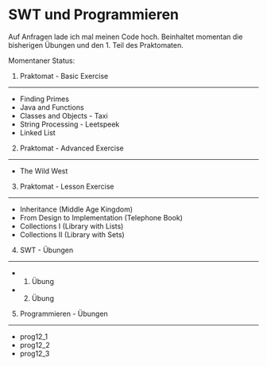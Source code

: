 SWT und Programmieren
=====================

Auf Anfragen lade ich mal meinen Code hoch. Beinhaltet momentan die
bisherigen Übungen und den 1. Teil des Praktomaten.

Momentaner Status:

1. Praktomat - Basic Exercise
-----------------------------

- Finding Primes
- Java and Functions
- Classes and Objects - Taxi
- String Processing - Leetspeek
- Linked List

2. Praktomat - Advanced Exercise
--------------------------------

- The Wild West

3. Praktomat - Lesson Exercise
--------------------------------

- Inheritance (Middle Age Kingdom)
- From Design to Implementation (Telephone Book)
- Collections I (Library with Lists)
- Collections II (Library with Sets)

4. SWT - Übungen
----------------

- 1. Übung
- 2. Übung

5. Programmieren - Übungen
--------------------------

- prog12\_1
- prog12\_2
- prog12\_3
